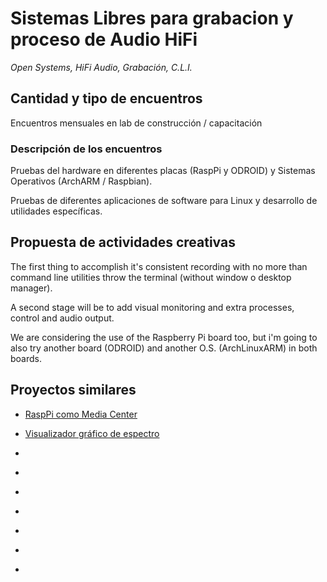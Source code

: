 # Sistemas Libres para grabacion y proceso de Audio HiFi
*Open Systems, HiFi Audio, Grabación, C.L.I.*

## Cantidad y tipo de encuentros
  
Encuentros mensuales en lab de construcción / capacitación

### Descripción de los encuentros
  
Pruebas del hardware en diferentes placas (RaspPi y ODROID) y Sistemas Operativos (ArchARM / Raspbian). 

Pruebas de diferentes aplicaciones de software para Linux y desarrollo de utilidades específicas.

## Propuesta de actividades creativas

The first thing to accomplish it's consistent recording with no more
than command line utilities throw the terminal (without window o desktop
manager).

A second stage will be to add visual monitoring and extra processes,
control and audio output.

We are considering the use of the Raspberry Pi board too, but i'm going
to also try another board (ODROID) and another O.S. (ArchLinuxARM) in
both boards.

## Proyectos similares

* [RaspPi como Media Center](http://www.audiophonics.fr/fr/appareils-hifi-dac/audiophonics-raspdac-lecteur-reseau-raspberry-pi-20-dac-sabre-p-10369.html)

* [Visualizador gráfico de espectro](https://www.youtube.com/watch?v=MuolDlA4yuA)

* [](https://www.youtube.com/watch?v=4hggegvjPjg)

* [](https://www.youtube.com/channel/UCdGTG_ZI5DhvJL0OqeMGVTQ)

* [](https://www.youtube.com/watch?v=bLcW70tcBX8)

* [](https://www.youtube.com/watch?v=PBU245L8hfg)

* [](https://www.youtube.com/watch?v=9SpiGhUE1q0)

* [](https://www.youtube.com/watch?v=xip1snTIYWs)

* [](https://youtu.be/DmeUxk14vCc)
